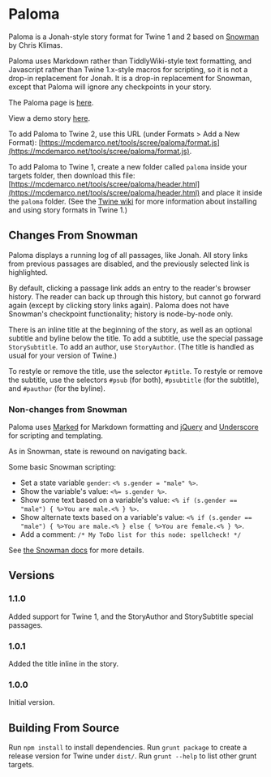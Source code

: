 # Paloma

Paloma is a Jonah-style story format for Twine 1 and 2 based on [Snowman](https://bitbucket.org/klembot/snowman-2/) by Chris Klimas.

Paloma uses Markdown rather than TiddlyWiki-style text formatting, and Javascript rather than Twine 1.x-style macros for scripting, so it is not a drop-in replacement for Jonah.  It is a drop-in replacement for Snowman, except that Paloma will ignore any checkpoints in your story.

The Paloma page is [here](http://mcdemarco.net/tools/scree/paloma/).

View a demo story [here](http://mcdemarco.net/tools/scree/test-paloma.html).

To add Paloma to Twine 2, use this URL (under Formats > Add a New Format): [https://mcdemarco.net/tools/scree/paloma/format.js](https://mcdemarco.net/tools/scree/paloma/format.js).

To add Paloma to Twine 1, create a new folder called `paloma` inside your targets folder, then download this file: [https://mcdemarco.net/tools/scree/paloma/header.html](https://mcdemarco.net/tools/scree/paloma/header.html) and place it inside the `paloma` folder.   (See the [Twine wiki](http://twinery.org/wiki/twine1:story_format#adding_formats) for more information about installing and using story formats in Twine 1.)

## Changes From Snowman

Paloma displays a running log of all passages, like Jonah.  All story links from previous passages are disabled, and the previously selected link is highlighted.

By default, clicking a passage link adds an entry to the reader's browser history.  The reader can back up through this history, but cannot go forward again (except by clicking story links again).  Paloma does not have Snowman's checkpoint functionality; history is node-by-node only.

There is an inline title at the beginning of the story, as well as an optional subtitle and byline below the title.  To add a subtitle, use the special passage `StorySubtitle`.  To add an author, use `StoryAuthor`.  (The title is handled as usual for your version of Twine.)

To restyle or remove the title, use the selector `#ptitle`.    To restyle or remove the subtitle, use the selectors `#psub` (for both), `#psubtitle` (for the subtitle), and `#pauthor` (for the byline).

### Non-changes from Snowman

Paloma uses [Marked](https://github.com/chjj/marked/) for Markdown formatting and [jQuery](http://jquery.com) and [Underscore](http://underscorejs.org/) for scripting and templating.

As in Snowman, state is rewound on navigating back.

Some basic Snowman scripting:

* Set a state variable `gender`:  `<% s.gender = "male" %>`.
* Show the variable's value:  `<%= s.gender %>`.
* Show some text based on a variable's value:  `<% if (s.gender == "male") { %>You are male.<% } %>`.
* Show alternate texts based on a variable's value:  `<% if (s.gender == "male") { %>You are male.<% } else { %>You are female.<% } %>`.
* Add a comment: `/* My ToDo list for this node: spellcheck! */`

See [the Snowman docs](https://bitbucket.org/klembot/snowman-2/) for more details.

## Versions

### 1.1.0

Added support for Twine 1, and the StoryAuthor and StorySubtitle special passages.

### 1.0.1

Added the title inline in the story.

### 1.0.0

Initial version.

## Building From Source

Run `npm install` to install dependencies.  Run `grunt package` to create a release version for Twine under `dist/`.  Run `grunt --help` to list other grunt targets.

